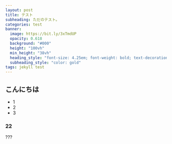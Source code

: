 ```yaml
---
layout: post
title: テスト
subheading: ただのテスト。
categories: test
banner:
  image: https://bit.ly/3xTmdUP
  opacity: 0.618
  background: "#000"
  height: "100vh"
  min_height: "38vh"
  heading_style: "font-size: 4.25em; font-weight: bold; text-decoration: underline"
  subheading_style: "color: gold"
tags: jekyll test
---
```

## こんにちは
- 1
- 2
- 3

### 22
???
